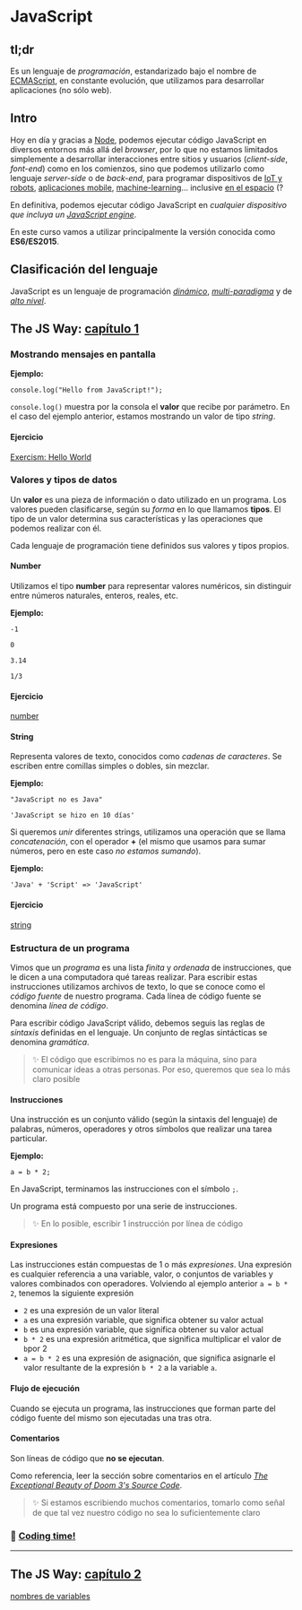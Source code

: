 # JavaScript

## **tl;dr**

Es un lenguaje de _programación_, estandarizado bajo el nombre de [ECMAScript](https://en.wikipedia.org/wiki/ECMAScript), en constante evolución, que utilizamos para desarrollar aplicaciones (no sólo web).

## Intro

Hoy en día y gracias a [Node](https://nodejs.org), podemos ejecutar código JavaScript en diversos entornos más allá del _browser_, por lo que no estamos limitados simplemente a desarrollar interacciones entre sitios y usuarios (_client-side_, _font-end_) como en los comienzos, sino que podemos utilizarlo como lenguaje _server-side_ o de _back-end_, para programar dispositivos de [IoT y robots](http://johnny-five.io/), [aplicaciones mobile](https://facebook.github.io/react-native/), [machine-learning](https://github.com/tensorflow/tfjs)... inclusive [en el espacio](https://foundation.nodejs.org/wp-content/uploads/sites/50/2017/09/Node_CaseStudy_Nasa_FNL.pdf) (?

En definitiva, podemos ejecutar código JavaScript en _cualquier dispositivo que incluya un [JavaScript engine](https://en.wikipedia.org/wiki/JavaScript_engine)_.

En este curso vamos a utilizar principalmente la versión conocida como **ES6/ES2015**.

## Clasificación del lenguaje

JavaScript es un lenguaje de programación _[dinámico](https://en.wikipedia.org/wiki/Dynamic_programming_language)_, _[multi-paradigma](https://en.wikipedia.org/wiki/Programming_paradigm#Multi-paradigm)_ y de _[alto nivel](https://en.wikipedia.org/wiki/High-level_programming_language)_.

## The JS Way: [capítulo 1](https://github.com/bpesquet/thejsway/blob/master/manuscript/chapter01.md)

### Mostrando mensajes en pantalla

**Ejemplo:** 

```
console.log("Hello from JavaScript!");
```

`console.log()` muestra por la consola el **valor** que recibe por parámetro. En el caso del ejemplo anterior, estamos mostrando un valor de tipo _string_.

#### Ejercicio

[Exercism: Hello World](https://exercism.io/my/solutions/b1f98d79300a47bc94be6f8b8a03e14a)

### Valores y tipos de datos

Un **valor** es una pieza de información o dato utilizado en un programa. Los valores pueden clasificarse, según su _forma_ en lo que llamamos **tipos**. El tipo de un valor determina sus características y las operaciones que podemos realizar con él.

Cada lenguaje de programación tiene definidos sus valores y tipos propios.

#### Number

Utilizamos el tipo **number** para representar valores numéricos, sin distinguir entre números naturales, enteros, reales, etc.

**Ejemplo:** 

```
-1
```

```
0
```

```
3.14
```

```
1/3
```

#### Ejercicio

[number](http://www.asmarterwaytolearn.com/js/3.html)

#### String

Representa valores de texto, conocidos como _cadenas de caracteres_. Se escriben entre comillas simples o dobles, sin mezclar.

**Ejemplo:** 

```"JavaScript no es Java"```

```'JavaScript se hizo en 10 días'```

Si queremos _unir_ diferentes strings, utilizamos una operación que se llama _concatenación_, con el operador **+** (el mismo que usamos para sumar números, pero en este caso *no estamos sumando*).

**Ejemplo:** 

```'Java' + 'Script' => 'JavaScript'```

#### Ejercicio

[string](http://www.asmarterwaytolearn.com/js/2.html)

### Estructura de un programa

Vimos que un _programa_ es una lista *finita* y *ordenada* de instrucciones, que le dicen a una computadora qué tareas realizar. Para escribir estas instrucciones utilizamos archivos de texto, lo que se conoce como el _código fuente_ de nuestro programa. Cada línea de código fuente se denomina _línea de código_.

Para escribir código JavaScript válido, debemos seguis las reglas de _sintaxis_ definidas en el lenguaje. Un conjunto de reglas sintácticas se denomina _gramática_.

> ✨ El código que escribimos no es para la máquina, sino para comunicar ideas a otras personas. Por eso, queremos que sea lo más claro posible

#### Instrucciones

Una instrucción es un conjunto válido (según la sintaxis del lenguaje) de palabras, números, operadores y otros símbolos que realizar una tarea particular.

**Ejemplo:** 

```a = b * 2;```   

En JavaScript, terminamos las instrucciones con el símbolo `;`.   

Un programa está compuesto por una serie de instrucciones.  

> ✨ En lo posible, escribir 1 instrucción por línea de código

#### Expresiones

Las instrucciones están compuestas de 1 o más _expresiones_. Una expresión es cualquier referencia a una variable, valor, o conjuntos de variables y valores combinados con operadores. Volviendo al ejemplo anterior `a = b * 2`, tenemos la siguiente expresión

- `2` es una expresión de un valor literal
- `a` es una expresión variable, que significa obtener su valor actual
- `b` es una expresión variable, que significa obtener su valor actual
- `b * 2` es una expresión aritmética, que significa multiplicar el valor de `b`por 2
- `a = b * 2` es una expresión de asignación, que significa asignarle el valor resultante de la expresión `b * 2` a la variable `a`.

#### Flujo de ejecución

Cuando se ejecuta un programa, las instrucciones que forman parte del código fuente del mismo son ejecutadas una tras otra.

#### Comentarios

Son líneas de código que **no se ejecutan**.

Como referencia, leer la sección sobre comentarios en el artículo _[The Exceptional Beauty of Doom 3's Source Code](https://kotaku.com/the-exceptional-beauty-of-doom-3s-source-code-5975610)_.

> ✨ Si estamos escribiendo muchos comentarios, tomarlo como señal de que tal vez nuestro código no sea lo suficientemente claro

### 🚀 [Coding time!](https://github.com/bpesquet/thejsway/blob/master/manuscript/chapter01.md#coding-time)

---

## The JS Way: [capítulo 2](https://github.com/bpesquet/thejsway/blob/master/manuscript/chapter02.md)

[nombres de variables](http://www.asmarterwaytolearn.com/js/4.html)  
